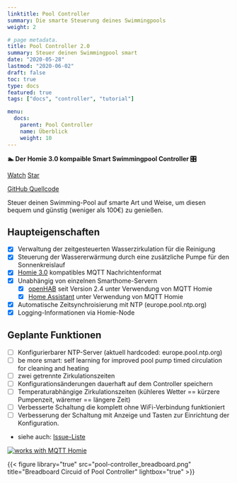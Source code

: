 ```yaml
---
linktitle: Pool Controller
summary: Die smarte Steuerung deines Swimmingpools
weight: 2

# page metadata.
title: Pool Controller 2.0
summary: Steuer deinen Swimmingpool smart
date: "2020-05-28"
lastmod: "2020-06-02"
draft: false
toc: true
type: docs
featured: true
tags: ["docs", "controller", "tutorial"]

menu:
  docs:
    parent: Pool Controller
    name: Überblick
    weight: 10
---
```


**🏊 Der Homie 3.0 kompaible Smart Swimmingpool Controller 🎛️**

<span style="text-shadow: none;">
<a class="github-button" href="https://github.com/smart-swimmingpool/pool-controller/subscription" data-size="large" data-show-count="true" aria-label="Watch smart-swimmingpool/pool-controller on GitHub">Watch</a>
<a class="github-button" href="https://github.com/smart-swimmingpool/pool-controller" data-icon="octicon-star" data-size="large" data-show-count="true" aria-label="Star this on GitHub">Star</a><script async defer src="https://buttons.github.io/buttons.js"></script>

[GitHub Quellcode](https://github.com/smart-swimmingpool/pool-controller)
</span>

Steuer deinen Swimming-Pool auf smarte Art und Weise, um diesen bequem und günstig (weniger als 100€) zu genießen.

## Haupteigenschaften

- [x] Verwaltung der zeitgesteuerten Wasserzirkulation für die Reinigung
- [x] Steuerung der Wassererwärmung durch eine zusätzliche Pumpe für den Sonnenkreislauf
- [x] [Homie 3.0](https://homieiot.github.io/) kompatibles MQTT Nachrichtenformat
- [x] Unabhängig von einzelnen Smarthome-Servern
  - [x] [openHAB](https://www.openhab.org) seit Version 2.4 unter Verwendung von MQTT Homie
  - [x] [Home Assistant](home-assistant.io) unter Verwendung von MQTT Homie
- [x] Automatische Zeitsynchroisierung mit NTP (europe.pool.ntp.org)
- [x] Logging-Informationen via Homie-Node

## Geplante Funktionen

- [ ] Konfigurierbarer NTP-Server (aktuell hardcoded: europe.pool.ntp.org)
- [ ] be more smart: self learning for improved pool pump timed circulation for cleaning and heating
- [ ] zwei getrennte Zirkulationszeiten
- [ ] Konfigurationsänderungen dauerhaft auf dem Controller speichern
- [ ] Temperaturabhängige Zirkulationszeiten (kühleres Wetter == kürzere Pumpenzeit, wäremer == längere Zeit)
- [ ] Verbesserte Schaltung die komplett ohne WiFi-Verbindung funktioniert
- [ ] Verbesserung der Schaltung mit Anzeige und Tasten zur Einrichtung der Konfiguration.
- siehe auch: [Issue-Liste](https://github.com/smart-swimmingpool/pool-controller/issues)

[![works with MQTT Homie](https://homieiot.github.io/img/works-with-homie.svg "works with MQTT Homie")](https://homieiot.github.io/)

{{< figure library="true" src="pool-controller_breadboard.png" title="Breadboard Circuid of Pool Controller" lightbox="true" >}}
